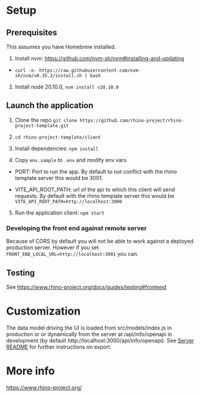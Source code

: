 # Setup

## Prerequisites

This assumes you have Homebrew installed.

1. Install nvm: https://github.com/nvm-sh/nvm#installing-and-updating

- `curl -o- https://raw.githubusercontent.com/nvm-sh/nvm/v0.35.3/install.sh | bash`

2. Install node 20.10.0, `nvm install v20.10.0`

## Launch the application

1. Clone the repo `git clone https://github.com/rhino-project/rhino-project-template.git`

2. `cd rhino-project-template/client`

3. Install dependencies: `npm install`

4. Copy `env.sample` to `.env` and modify env vars

- PORT: Port to run the app. By default to not conflict with the rhino template server this would be 3001.

- VITE_API_ROOT_PATH: url of the api to which this client will send requests. By default with the rhino template server this would be `VITE_API_ROOT_PATH=http://localhost:3000`

5. Run the application client: `npm start`

### Developing the front end against remote server

Because of CORS by default you will not be able to work against a deployed production server. However if you set `FRONT_END_LOCAL_URL=http://localhost:3001` you can.

## Testing

See https://www.rhino-project.org/docs/guides/testing#frontend

# Customization

The data model driving the UI is loaded from src/models/index.js in production or or dynamically from the server at /api/info/openapi in development (by default http://localhost:3000/api/info/openapi). See [Server README](../server/README.md) for
further instructions on export.

# More info

https://www.rhino-project.org/
